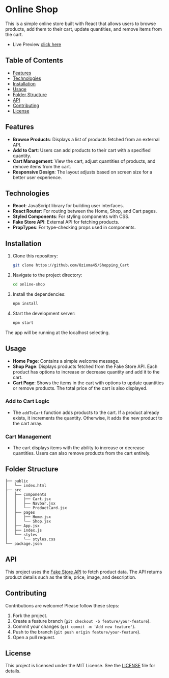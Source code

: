# Online Shop

This is a simple online store built with React that allows users to browse products, add them to their cart, update quantities, and remove items from the cart.

- Live Preview [click here](https://shopping-cart-azure-nu.vercel.app/)

## Table of Contents

- [Features](#features)
- [Technologies](#technologies)
- [Installation](#installation)
- [Usage](#usage)
- [Folder Structure](#folder-structure)
- [API](#api)
- [Contributing](#contributing)
- [License](#license)

## Features

- **Browse Products**: Displays a list of products fetched from an external API.
- **Add to Cart**: Users can add products to their cart with a specified quantity.
- **Cart Management**: View the cart, adjust quantities of products, and remove items from the cart.
- **Responsive Design**: The layout adjusts based on screen size for a better user experience.

## Technologies

- **React**: JavaScript library for building user interfaces.
- **React Router**: For routing between the Home, Shop, and Cart pages.
- **Styled Components**: For styling components with CSS.
- **Fake Store API**: External API for fetching products.
- **PropTypes**: For type-checking props used in components.

## Installation

1. Clone this repository:

   ```bash
   git clone https://github.com/Ozioma45/Shopping_Cart
   ```

2. Navigate to the project directory:

   ```bash
   cd online-shop
   ```

3. Install the dependencies:

   ```bash
   npm install
   ```

4. Start the development server:

   ```bash
   npm start
   ```

The app will be running at the localhost selecting.

## Usage

- **Home Page**: Contains a simple welcome message.
- **Shop Page**: Displays products fetched from the Fake Store API. Each product has options to increase or decrease quantity and add it to the cart.
- **Cart Page**: Shows the items in the cart with options to update quantities or remove products. The total price of the cart is also displayed.

### Add to Cart Logic

- The `addToCart` function adds products to the cart. If a product already exists, it increments the quantity. Otherwise, it adds the new product to the cart array.

### Cart Management

- The cart displays items with the ability to increase or decrease quantities. Users can also remove products from the cart entirely.

## Folder Structure

```plaintext
├── public
│   └── index.html
├── src
│   ├── components
│   │   ├── Cart.jsx
│   │   ├── Navbar.jsx
│   │   └── ProductCard.jsx
│   ├── pages
│   │   ├── Home.jsx
│   │   └── Shop.jsx
│   ├── App.jsx
│   ├── index.js
│   └── styles
│       └── styles.css
└── package.json
```

## API

This project uses the [Fake Store API](https://fakestoreapi.com/) to fetch product data. The API returns product details such as the title, price, image, and description.

## Contributing

Contributions are welcome! Please follow these steps:

1. Fork the project.
2. Create a feature branch (`git checkout -b feature/your-feature`).
3. Commit your changes (`git commit -m 'Add new feature'`).
4. Push to the branch (`git push origin feature/your-feature`).
5. Open a pull request.

## License

This project is licensed under the MIT License. See the [LICENSE](LICENSE) file for details.

```

```
